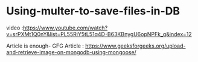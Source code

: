 # Using-multer-to-save-files-in-DB
video  :https://www.youtube.com/watch?v=srPXMt1Q0nY&list=PL55RiY5tL51q4D-B63KBnygU6opNPFk_q&index=12

Article is enough-
GFG Article : https://www.geeksforgeeks.org/upload-and-retrieve-image-on-mongodb-using-mongoose/
